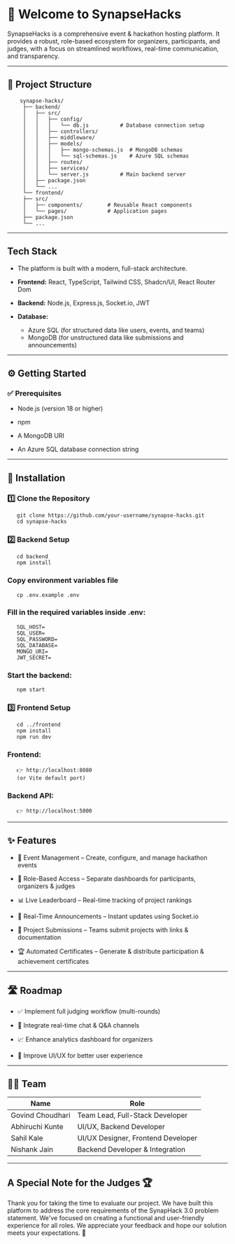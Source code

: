 # 🚀 Welcome to SynapseHacks

SynapseHacks is a comprehensive event & hackathon hosting platform.
It provides a robust, role-based ecosystem for organizers, participants, and judges, with a focus on streamlined workflows, real-time communication, and transparency. 

--- 

## 📂 Project Structure
        synapse-hacks/
         ├── backend/
         │   ├── src/
         │   │   ├── config/
         │   │   │   └── db.js          # Database connection setup
         │   │   ├── controllers/       
         │   │   ├── middleware/        
         │   │   ├── models/
         │   │   │   ├── mongo-schemas.js  # MongoDB schemas
         │   │   │   └── sql-schemas.js    # Azure SQL schemas
         │   │   ├── routes/
         │   │   ├── services/
         │   │   └── server.js          # Main backend server
         │   ├── package.json
         │   └── ...
         └── frontend/
         ├── src/
         │   ├── components/        # Reusable React components
         │   └── pages/             # Application pages
         ├── package.json
         └── ... 

---    

## Tech Stack
- The platform is built with a modern, full-stack architecture.

- **Frontend:** React, TypeScript, Tailwind CSS, Shadcn/UI, React Router Dom

- **Backend:** Node.js, Express.js, Socket.io, JWT

- **Database:** 
   - Azure SQL (for structured data like users, events, and teams) 
   - MongoDB (for unstructured data like submissions and announcements)

--- 

## ⚙️ Getting Started 

### ✅ Prerequisites

- Node.js
 (version 18 or higher)

- npm

- A MongoDB URI

- An Azure SQL database connection string

---

## 🔧 Installation
### 1️⃣ Clone the Repository
       git clone https://github.com/your-username/synapse-hacks.git
       cd synapse-hacks

### 2️⃣ Backend Setup
       cd backend
       npm install

### Copy environment variables file
       cp .env.example .env


### Fill in the required variables inside .env:

       SQL_HOST=
       SQL_USER=
       SQL_PASSWORD=
       SQL_DATABASE=
       MONGO_URI=
       JWT_SECRET=


### Start the backend:

       npm start

### 3️⃣ Frontend Setup
       cd ../frontend
       npm install
       npm run dev


### Frontend: 
       👉 http://localhost:8080
       (or Vite default port)

### Backend API: 
       👉 http://localhost:5000 

---

## ✨ Features

- 🎉 Event Management – Create, configure, and manage hackathon events

- 👥 Role-Based Access – Separate dashboards for participants, organizers & judges

- 📊 Live Leaderboard – Real-time tracking of project rankings

- 📢 Real-Time Announcements – Instant updates using Socket.io

- 📂 Project Submissions – Teams submit projects with links & documentation

- 🏆 Automated Certificates – Generate & distribute participation & achievement certificates

--- 

## 🛣️ Roadmap

- ✅ Implement full judging workflow (multi-rounds)

- 💬 Integrate real-time chat & Q&A channels

- 📈 Enhance analytics dashboard for organizers

- 🎨 Improve UI/UX for better user experience 

---

## 👨‍💻 Team

| Name              | Role                                 |
|-------------------|--------------------------------------|
| Govind Choudhari  | Team Lead, Full-Stack Developer      |
| Abhiruchi Kunte   | UI/UX, Backend Developer             |
| Sahil Kale        | UI/UX Designer, Frontend Developer   |
| Nishank Jain      | Backend Developer & Integration      |

--- 

## A Special Note for the Judges 🏆
Thank you for taking the time to evaluate our project. We have built this platform to address the core requirements of the SynapHack 3.0 problem statement. We've focused on creating a functional and user-friendly experience for all roles. We appreciate your feedback and hope our solution meets your expectations. 🙏

